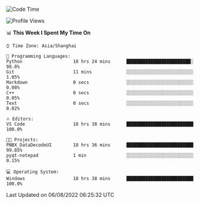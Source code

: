 <!--START_SECTION:waka-->
![Code Time](http://img.shields.io/badge/Code%20Time-192%20hrs%2011%20mins-blue)

![Profile Views](http://img.shields.io/badge/Profile%20Views-0-blue)

📊 **This Week I Spent My Time On** 

```text
⌚︎ Time Zone: Asia/Shanghai

💬 Programming Languages: 
Python                   18 hrs 24 mins      ████████████████████████░   98.8% 
Git                      11 mins             ░░░░░░░░░░░░░░░░░░░░░░░░░   1.05% 
Markdown                 0 secs              ░░░░░░░░░░░░░░░░░░░░░░░░░   0.08% 
C++                      0 secs              ░░░░░░░░░░░░░░░░░░░░░░░░░   0.05% 
Text                     0 secs              ░░░░░░░░░░░░░░░░░░░░░░░░░   0.02%

🔥 Editors: 
VS Code                  18 hrs 38 mins      █████████████████████████   100.0%

🐱‍💻 Projects: 
PNBX_DataDecodeUI        18 hrs 36 mins      █████████████████████████   99.85% 
pyqt-notepad             1 min               ░░░░░░░░░░░░░░░░░░░░░░░░░   0.15%

💻 Operating System: 
Windows                  18 hrs 38 mins      █████████████████████████   100.0%

```


 Last Updated on 06/08/2022 06:25:32 UTC
<!--END_SECTION:waka-->